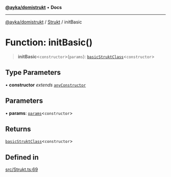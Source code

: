 [**@ayka/domistrukt**](../../../README.md) • **Docs**

***

[@ayka/domistrukt](../../../globals.md) / [Strukt](../README.md) / initBasic

# Function: initBasic()

> **initBasic**\<`constructor`\>(`params`): [`basicStruktClass`](../type-aliases/basicStruktClass.md)\<`constructor`\>

## Type Parameters

• **constructor** *extends* [`anyConstructor`](../../Types/type-aliases/anyConstructor.md)

## Parameters

• **params**: [`params`](../type-aliases/params.md)\<`constructor`\>

## Returns

[`basicStruktClass`](../type-aliases/basicStruktClass.md)\<`constructor`\>

## Defined in

[src/Strukt.ts:69](https://github.com/AndreyMork/domistrukt/blob/afa9cf17027abfba6baa33ec45e8c09e6e425aa7/src/Strukt.ts#L69)
